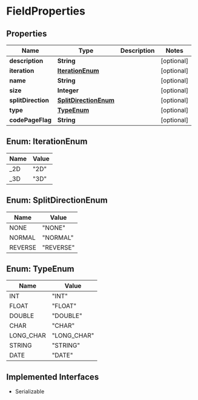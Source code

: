 

# FieldProperties


## Properties

Name | Type | Description | Notes
------------ | ------------- | ------------- | -------------
**description** | **String** |  |  [optional]
**iteration** | [**IterationEnum**](#IterationEnum) |  |  [optional]
**name** | **String** |  |  [optional]
**size** | **Integer** |  |  [optional]
**splitDirection** | [**SplitDirectionEnum**](#SplitDirectionEnum) |  |  [optional]
**type** | [**TypeEnum**](#TypeEnum) |  |  [optional]
**codePageFlag** | **String** |  |  [optional]



## Enum: IterationEnum

Name | Value
---- | -----
_2D | &quot;2D&quot;
_3D | &quot;3D&quot;



## Enum: SplitDirectionEnum

Name | Value
---- | -----
NONE | &quot;NONE&quot;
NORMAL | &quot;NORMAL&quot;
REVERSE | &quot;REVERSE&quot;



## Enum: TypeEnum

Name | Value
---- | -----
INT | &quot;INT&quot;
FLOAT | &quot;FLOAT&quot;
DOUBLE | &quot;DOUBLE&quot;
CHAR | &quot;CHAR&quot;
LONG_CHAR | &quot;LONG_CHAR&quot;
STRING | &quot;STRING&quot;
DATE | &quot;DATE&quot;


## Implemented Interfaces

* Serializable


